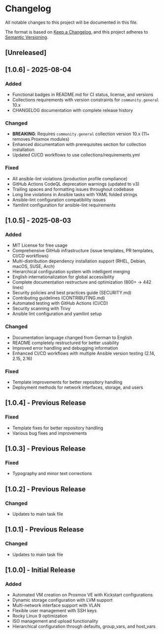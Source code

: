 # Changelog

All notable changes to this project will be documented in this file.

The format is based on [Keep a Changelog](https://keepachangelog.com/en/1.0.0/),
and this project adheres to [Semantic Versioning](https://semver.org/spec/v2.0.0.html).

## [Unreleased]

## [1.0.6] - 2025-08-04

### Added
- Functional badges in README.md for CI status, license, and versions
- Collections requirements with version constraints for `community.general` 10.x
- CHANGELOG documentation with complete release history

### Changed
- **BREAKING**: Requires `community.general` collection version 10.x (11+ removes Proxmox modules)
- Enhanced documentation with prerequisites section for collection installation
- Updated CI/CD workflows to use collections/requirements.yml

### Fixed
- All ansible-lint violations (production profile compliance)
- GitHub Actions CodeQL deprecation warnings (updated to v3)
- Trailing spaces and formatting issues throughout codebase
- Long line violations in Ansible tasks with YAML folded strings
- Ansible-lint configuration compatibility issues
- Yamllint configuration for ansible-lint requirements

## [1.0.5] - 2025-08-03

### Added
- MIT License for free usage
- Comprehensive GitHub infrastructure (issue templates, PR templates, CI/CD workflows)
- Multi-distribution dependency installation support (RHEL, Debian, macOS, SUSE, Arch)
- Hierarchical configuration system with intelligent merging
- English internationalization for global accessibility
- Complete documentation restructure and optimization (800+ → 442 lines)
- Security policies and best practices guide (SECURITY.md)
- Contributing guidelines (CONTRIBUTING.md)
- Automated testing with GitHub Actions (CI/CD)
- Security scanning with Trivy
- Ansible lint configuration and yamllint setup

### Changed
- Documentation language changed from German to English
- README completely restructured for better usability
- Improved error handling and debugging information
- Enhanced CI/CD workflows with multiple Ansible version testing (2.14, 2.15, 2.16)

### Fixed
- Template improvements for better repository handling
- Deployment methods for network interfaces, storage, and users

## [1.0.4] - Previous Release

### Fixed
- Template fixes for better repository handling
- Various bug fixes and improvements

## [1.0.3] - Previous Release

### Fixed
- Typography and minor text corrections

## [1.0.2] - Previous Release

### Changed
- Updates to main task file

## [1.0.1] - Previous Release

### Changed  
- Updates to main task file

## [1.0.0] - Initial Release

### Added
- Automated VM creation on Proxmox VE with Kickstart configurations
- Dynamic storage configuration with LVM support
- Multi-network interface support with VLAN
- Flexible user management with SSH keys
- Rocky Linux 9 optimization
- ISO management and upload functionality
- Hierarchical configuration through defaults, group_vars, and host_vars
